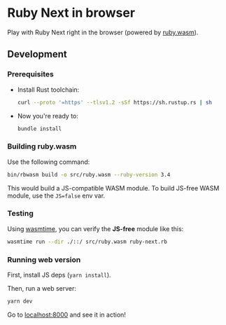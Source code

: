 # Ruby Next in browser

Play with Ruby Next right in the browser (powered by [ruby.wasm](https://github.com/ruby/ruby.wasm)).

## Development

### Prerequisites

- Install Rust toolchain:

  ```sh
  curl --proto '=https' --tlsv1.2 -sSf https://sh.rustup.rs | sh
  ```

- Now you're ready to:

  ```sh
  bundle install
  ```

### Building ruby.wasm

Use the following command:

```sh
bin/rbwasm build -o src/ruby.wasm --ruby-version 3.4
```

This would build a JS-compatible WASM module. To build JS-free WASM module, use the `JS=false` env var.

### Testing

Using [wasmtime](https://github.com/bytecodealliance/wasmtime), you can verify the **JS-free** module like this:

```sh
wasmtime run --dir ./::/ src/ruby.wasm ruby-next.rb
```

### Running web version

First, install JS deps (`yarn install`).

Then, run a web server:

```sh
yarn dev
```

Go to [localhost:8000](http://localhost:8000) and see it in action!
